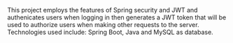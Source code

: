 This project employs the features of Spring security and JWT and authenicates users when logging in then generates a JWT token that will be used to authorize users when making other requests to the server.
Technologies used include: Spring Boot, Java and MySQL as database.
